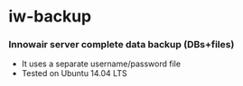 # iw-backup
### Innowair server complete data backup (DBs+files)
- It uses a separate username/password file
- Tested on Ubuntu 14.04 LTS
